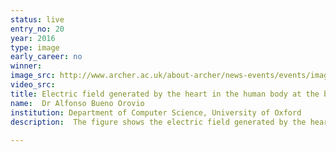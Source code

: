 ```yaml
---
status: live
entry_no: 20
year: 2016
type: image 
early_career: no 
winner: 
image_src: http://www.archer.ac.uk/about-archer/news-events/events/image-comp/gallery-2016/20_Entry_800.jpg
video_src: 
title: Electric field generated by the heart in the human body at the beginning of a heartbeat.
name:  Dr Alfonso Bueno Orovio
institution: Department of Computer Science, University of Oxford
description:  The figure shows the electric field generated by the heart in the human body during the initiation of a heartbeat. In the  heart, the red colour indicates the areas that have been electrically activated, while those in blue are areas yet to be  excited. In the body, the streamlines show the electric field produced by such an electrical activity, coloured by electric  voltage potential. This can be measured for diagnosis in the clinic in the form of an electrocardiogram. The use of ARCHER is  allowing us the investigation of multiple disease conditions in the human heart, to augment the information that we can obtain  from these signals for a better diagnosis of patients, and to improve their tailoring of therapy.
  
---
```

